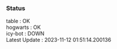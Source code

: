 ### Status


table : OK  
hogwarts : OK  
icy-bot : DOWN  
Latest Update : 2023-11-12 01:51:14.200136

